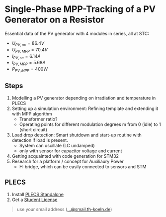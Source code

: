 # Single-Phase MPP-Tracking of a PV Generator on a Resistor

Essential data of the PV generator with 4 modules in series, all at STC:

- $U_{PV,oc} = 86.4 V$
- $U_{PV,MPP} = 70.4 V$ 
- $I_{PV,sc} = 6.14 A$
- $I_{PV,MPP} = 5.68 A$
- $P_{PV,MPP} = 400 W$

## Steps

1. Modelling a PV generator depending on irradiation and temperature in PLECS
1. Setting up a simulation environment: Refining template and extending it with MPP algorithm
    - Transformer ratio?
    - Operating points for different modulation degrees m from 0 (idle) to 1 (short circuit)
1. Load drop detection: Smart shutdown and start-up routine with detection if load is present.
    - System can oscillate (LC undamped)
    - only with sensor for capacitor voltage and current
1. Getting acquainted with code generation for STM32
1. Research for a platform / concept for Auxiliaury Power
    - H-bridge, which can be easily connected to sensors and STM

## PLECS

1. Install [PLECS Standalone](https://www.plexim.com/download/standalone)
1. Get a [Student License](https://plexim.com/store/students) 
> use your smail address (...@smail.th-koeln.de)

